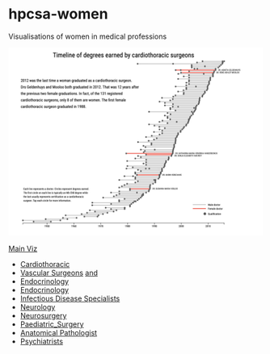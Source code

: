 # hpcsa-women
Visualisations of women in medical professions

<img src="cardiothoracic.png"/>

[Main Viz](http://code4sa.org/hpcsa-women/women.html)

* [Cardiothoracic](http://code4sa.org/hpcsa-women/cardiothoracic.html)
* [Vascular Surgeons](http://code4sa.org/hpcsa-women/vascular.html) [and](http://code4sa.org/hpcsa-women/degrees.html)
* [Endocrinology](http://code4sa.org/hpcsa-women/endocrinology.html)
* [Endocrinology](http://code4sa.org/hpcsa-women/endocrinology.html)
* [Infectious Disease Specialists](http://code4sa.org/hpcsa-women/infectious_diseases.html)
* [Neurology](http://code4sa.org/hpcsa-women/neurology.html)
* [Neurosurgery](http://code4sa.org/hpcsa-women/neurosurgery.html)
* [Paediatric_Surgery](http://code4sa.org/hpcsa-women/paediatric_surgery.html)
* [Anatomical Pathologist](http://code4sa.org/hpcsa-women/path_anatomical.html)
* [Psychiatrists](http://code4sa.org/hpcsa-women/psychiatrists.html)






